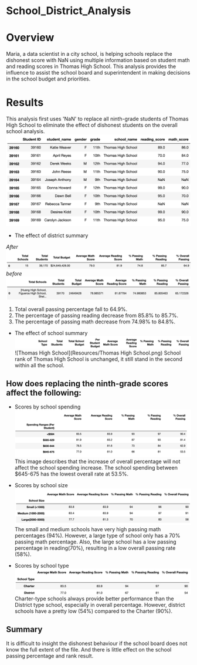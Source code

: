 # School_District_Analysis
# Overview 
Maria, a data scientist in a city school, is helping schools replace the dishonest score with NaN using multiple information based on student math and reading scores in  Thomas High School. This analysis provides the influence to assist the school board and superintendent in making decisions in the school budget and priorities.

# Results
This analysis first uses 'NaN' to replace all ninth-grade students of Thomas High School to eliminate the effect of dishonest students on the overall school analysis.
![Nan](Resources/Nan.png)

* The effect of district summary 

_After_
![district_summary](Resources/district_summary.png)
_before_
![district_before](Resources/district_before.png)

1. Total overall passing percentage fall to 64.9%.
2. The percentage of passing reading decrease from 85.8% to 85.7%.
3. The percentage of passing math decrease from 74.98% to 84.8%.


* The effect of school summary 
 ![Header](Resources/Header.png)
 ![Thomas High School](Resources/Thomas High School.png)
School rank of Thomas High School is unchanged, it still stand in the second within all the school. 


## How does replacing the ninth-grade scores affect the following:
* Scores by school spending
![spending](Resources/spending.png)
This image describes that the increase of overall percentage will not affect the school spending increase. The school spending between $645-675 has the lowest overall rate at 53.5%.

* Scores by school size
![sizee](Resources/sizee.png)
The small and medium schools have very high passing math percentages (94%). However, a large type of school only has a 70% passing math percentage. Also, the large school has a low passing percentage in reading(70%), resulting in a low overall passing rate (58%). 

* Scores by school type
![size](Resources/size.png)
Charter-type schools always provide better performance than the District type school, especially in overall percentage. However, district schools have a pretty low (54%) compared to the Charter (90%).

## Summary
It is difficult to insight the dishonest behaviour if the school board does not know the full extent of the file. And there is little effect on the school passing percentage and rank result. 

